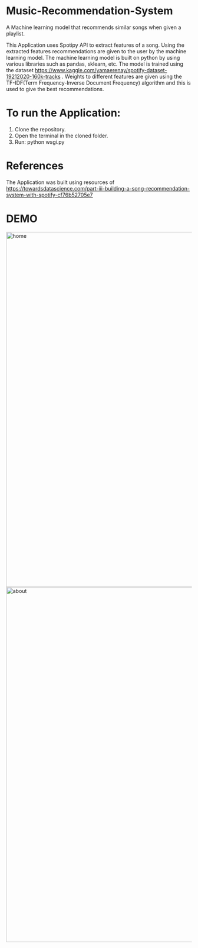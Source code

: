 # Music-Recommendation-System
A Machine learning model that recommends similar songs when given a playlist.

This Application uses Spotipy API to extract features of a song. Using the extracted features recommendations are given to the user by the machine learning model. The machine learning model is built on python by using various libraries such as pandas, sklearn, etc. The model is trained using the dataset https://www.kaggle.com/yamaerenay/spotify-dataset-19212020-160k-tracks .
Weights to different features are given using the TF-IDF(Term Frequency-Inverse Document Frequency) algorithm and this is used to give the best recommendations. 

# To run the Application:

1) Clone the repository.
2) Open the terminal in the cloned folder.
3) Run: python wsgi.py

# References
The Application was built using resources of https://towardsdatascience.com/part-iii-building-a-song-recommendation-system-with-spotify-cf76b52705e7

# DEMO
<img width="960" alt="home" src="https://github.com/Vishvesh-exe/Music-Recommendation-System/assets/76891567/d4737e9a-1f9d-4e39-8d07-c712ccc0517f">
<img width="960" alt="about" src="https://github.com/Vishvesh-exe/Music-Recommendation-System/assets/76891567/2da3eb8a-c7ba-452b-afe4-92a0b51e209e">

